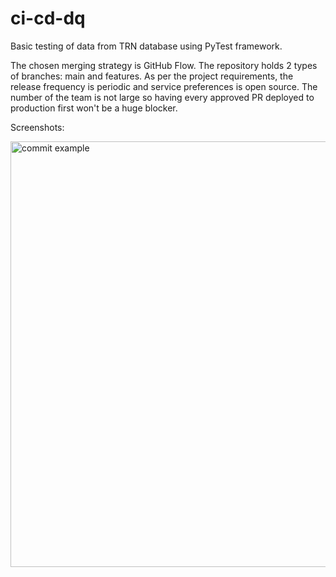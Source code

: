 # ci-cd-dq
Basic testing of data from TRN database using PyTest framework.

The chosen merging strategy is GitHub Flow. The repository holds 2 types of branches: main and features. As per the project requirements, the release frequency is periodic and service preferences is open source. The number of the team is not large so having every approved PR deployed to production first won't be a huge blocker.


Screenshots:


<img width="681" alt="commit example" src="https://user-images.githubusercontent.com/18288755/201496832-16b8bc45-3e06-4969-afc3-6dd710f8509b.png">

